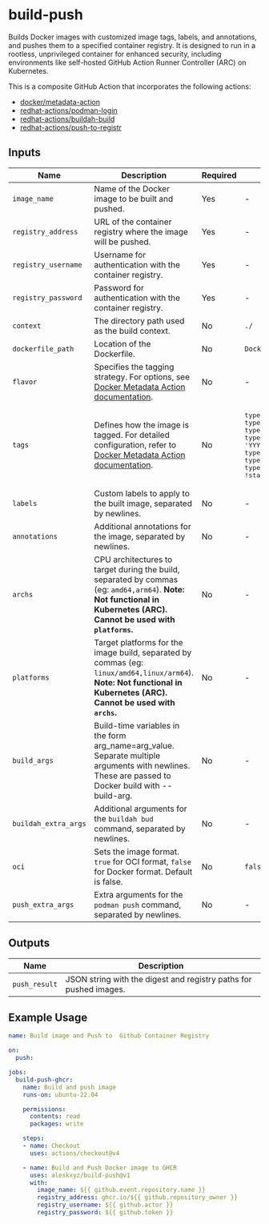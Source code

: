# build-push

Builds Docker images with customized image tags, labels, and annotations, and pushes them to a specified container registry. It is designed to run in a rootless, unprivileged container for enhanced security, including environments like self-hosted GitHub Action Runner Controller (ARC) on Kubernetes.

This is a composite GitHub Action that incorporates the following actions:

- [docker/metadata-action](https://github.com/docker/metadata-action)
- [redhat-actions/podman-login](https://github.com/redhat-actions/podman-login)
- [redhat-actions/buildah-build](https://github.com/redhat-actions/buildah-build)
- [redhat-actions/push-to-registr](https://github.com/redhat-actions/push-to-registr)

## Inputs

| Name | Description | Required | Default |
|------|-------------|----------|---------|
| `image_name` | Name of the Docker image to be built and pushed. | Yes | - |
| `registry_address` | URL of the container registry where the image will be pushed. | Yes | - |
| `registry_username` | Username for authentication with the container registry. | Yes | - |
| `registry_password` | Password for authentication with the container registry. | Yes | - |
| `context` | The directory path used as the build context. | No | `./` |
| `dockerfile_path` | Location of the Dockerfile. | No | `Dockerfile` |
| `flavor` | Specifies the tagging strategy. For options, see [Docker Metadata Action documentation](https://github.com/docker/metadata-action?tab=readme#flavor-input). | No | - |
| `tags` | Defines how the image is tagged. For detailed configuration, refer to [Docker Metadata Action documentation](https://github.com/docker/metadata-action?tab=readme#tags-input). | No | <pre>type=sha<br>type=ref,event=branch<br>type=ref,event=pr<br>type=schedule,pattern={{date 'YYYYMMDD-hhmmss'}}<br>type=semver,pattern={{version}}<br>type=semver,pattern={{major}}.{{minor}}<br>type=semver,pattern={{major}},enable=${{ !startsWith(github.ref, 'refs/tags/v0.') }}</pre> |
| `labels` | Custom labels to apply to the built image, separated by newlines. | No | - |
| `annotations` | Additional annotations for the image, separated by newlines. | No | - |
| `archs` | CPU architectures to target during the build, separated by commas (eg: `amd64,arm64`). **Note: Not functional in Kubernetes (ARC). Cannot be used with `platforms`.** | No | - |
| `platforms` | Target platforms for the image build, separated by commas (eg: `linux/amd64,linux/arm64`). **Note: Not functional in Kubernetes (ARC). Cannot be used with `archs`.** | No | - |
| `build_args` | Build-time variables in the form arg_name=arg_value. Separate multiple arguments with newlines. These are passed to Docker build with --build-arg. | No | - |
| `buildah_extra_args` | Additional arguments for the `buildah bud` command, separated by newlines. | No | - |
| `oci` | Sets the image format. `true` for OCI format, `false` for Docker format. Default is false. | No | `false` |
| `push_extra_args` | Extra arguments for the `podman push` command, separated by newlines. | No | - |

## Outputs

| Name | Description |
|------|-------------|
| `push_result` | JSON string with the digest and registry paths for pushed images. |

## Example Usage

```yaml
name: Build image and Push to  Github Container Registry

on:
  push:

jobs:
  build-push-ghcr:
    name: Build and push image
    runs-on: ubuntu-22.04

    permissions:
      contents: read
      packages: write

    steps:
    - name: Checkout
      uses: actions/checkout@v4

    - name: Build and Push Docker image to GHCR
      uses: aleskxyz/build-push@v1
      with:
        image_name: ${{ github.event.repository.name }}
        registry_address: ghcr.io/${{ github.repository_owner }}
        registry_username: ${{ github.actor }}
        registry_password: ${{ github.token }}
```
